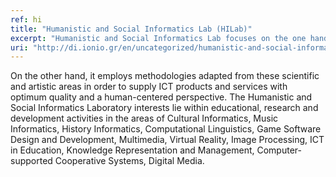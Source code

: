 ```yaml
---
ref: hi
title: "Humanistic and Social Informatics Lab (HILab)"
excerpt: "Humanistic and Social Informatics Lab focuses on the one hand on the application of ICT to the extraction, representation and processing of humanistic and social data that is derived from the respective scientific and artistic areas, like Psychology, Linguistics, History, Archaeology, Philosophy, Anthropology, Social Studies, Music and Arts."
uri: "http://di.ionio.gr/en/uncategorized/humanistic-and-social-informatics-lab-hilab-2/hilab"
---
```


On the other hand, it employs methodologies adapted from these scientific and artistic areas in order to supply ICT products and services with optimum quality and a human-centered perspective. The Humanistic and Social Informatics Laboratory interests lie within educational, research and development activities in the areas of Cultural Informatics, Music Informatics, History Informatics, Computational Linguistics, Game Software Design and Development, Multimedia, Virtual Reality, Image Processing, ICT in Education, Knowledge Representation and Management, Computer-supported Cooperative Systems, Digital Media.
